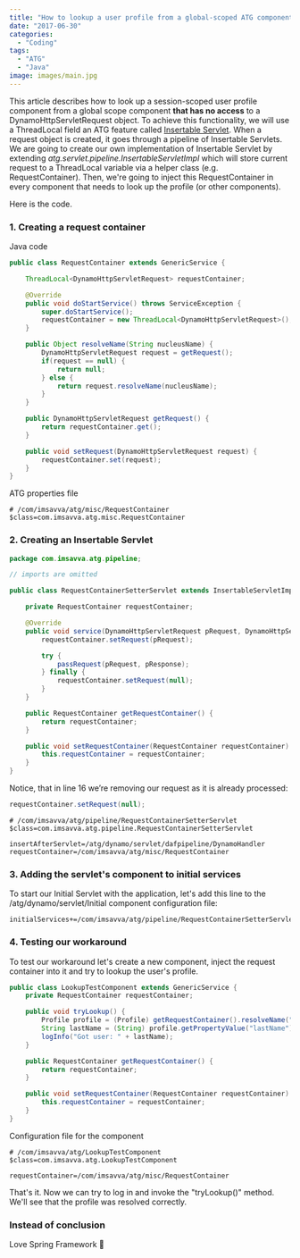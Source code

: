 ```yaml
---
title: "How to lookup a user profile from a global-scoped ATG component"
date: "2017-06-30"
categories:
  - "Coding"
tags:
  - "ATG"
  - "Java"
image: images/main.jpg
---
```


This article describes how to look up a session-scoped user profile component from a global scope component **that has no access** to a DynamoHttpServletRequest object. To achieve this functionality, we will use a ThreadLocal field an ATG feature called [Insertable Servlet](https://docs.oracle.com/cd/E24152_01/Platform.10-1/ATGPlatformProgGuide/html/s0807insertingservletsinthepipeline01.html). When a request object is created, it goes through a pipeline of Insertable Servlets. We are going to create our own implementation of Insertable Servlet by extending _atg.servlet.pipeline.InsertableServletImpl_ which will store current request to a ThreadLocal variable via a helper class (e.g. RequestContainer). Then, we're going to inject this RequestContainer in every component that needs to look up the profile (or other components).

Here is the code.

### 1. Creating a request container

Java code

```java
public class RequestContainer extends GenericService {

    ThreadLocal<DynamoHttpServletRequest> requestContainer;

    @Override
    public void doStartService() throws ServiceException {
        super.doStartService();
        requestContainer = new ThreadLocal<DynamoHttpServletRequest>();
    }

    public Object resolveName(String nucleusName) {
        DynamoHttpServletRequest request = getRequest();
        if(request == null) {
            return null;
        } else {
            return request.resolveName(nucleusName);
        }
    }

    public DynamoHttpServletRequest getRequest() {
        return requestContainer.get();
    }

    public void setRequest(DynamoHttpServletRequest request) {
        requestContainer.set(request);
    }
}
```

ATG properties file

```properties
# /com/imsavva/atg/misc/RequestContainer
$class=com.imsavva.atg.misc.RequestContainer
```

### 2. Creating an Insertable Servlet

```java
package com.imsavva.atg.pipeline;

// imports are omitted

public class RequestContainerSetterServlet extends InsertableServletImpl {

    private RequestContainer requestContainer;

    @Override
    public void service(DynamoHttpServletRequest pRequest, DynamoHttpServletResponse pResponse) throws IOException, ServletException {
        requestContainer.setRequest(pRequest);

        try {
            passRequest(pRequest, pResponse);
        } finally {
            requestContainer.setRequest(null);
        }
    }

    public RequestContainer getRequestContainer() {
        return requestContainer;
    }

    public void setRequestContainer(RequestContainer requestContainer) {
        this.requestContainer = requestContainer;
    }
}
```

Notice, that in line 16 we’re removing our request as it is already processed:

```java
requestContainer.setRequest(null);
```

```properties
# /com/imsavva/atg/pipeline/RequestContainerSetterServlet
$class=com.imsavva.atg.pipeline.RequestContainerSetterServlet

insertAfterServlet=/atg/dynamo/servlet/dafpipeline/DynamoHandler
requestContainer=/com/imsavva/atg/misc/RequestContainer
```

### 3. Adding the servlet's component to initial services

To start our Initial Servlet with the application, let's add this line to the /atg/dynamo/servlet/Initial component configuration file:

```properties
initialServices+=/com/imsavva/atg/pipeline/RequestContainerSetterServlet
```

### 4. Testing our workaround

To test our workaround let's create a new component, inject the request container into it and try to lookup the user's profile.

```java
public class LookupTestComponent extends GenericService {
    private RequestContainer requestContainer;

    public void tryLookup() {
        Profile profile = (Profile) getRequestContainer().resolveName("/atg/userprofiling/profile");
        String lastName = (String) profile.getPropertyValue("lastName");
        logInfo("Got user: " + lastName);
    }

    public RequestContainer getRequestContainer() {
        return requestContainer;
    }

    public void setRequestContainer(RequestContainer requestContainer) {
        this.requestContainer = requestContainer;
    }
}
```

Configuration file for the component

```properties
# /com/imsavva/atg/LookupTestComponent
$class=com.imsavva.atg.LookupTestComponent

requestContainer=/com/imsavva/atg/misc/RequestContainer
```

That's it. Now we can try to log in and invoke the "tryLookup()" method. We'll see that the profile was resolved correctly.

### Instead of conclusion

Love Spring Framework 👾
